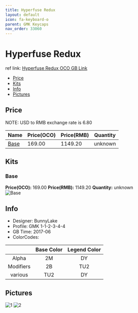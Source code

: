 ```yaml
---
title: Hyperfuse Redux
layout: default
icon: fa-keyboard-o
parent: GMK Keycaps
nav_order: 33060
---
```


# Hyperfuse Redux

ref link: [Hyperfuse Redux OCO GB Link](https://www.originativeco.com/products/hyperfuse-redux)

* [Price](#price)
* [Kits](#kits)
* [Info](#info)
* [Pictures](#pictures)


## Price  
NOTE: USD to RMB exchange rate is 6.80

| Name          | Price(OCO)    |  Price(RMB) | Quantity |
| ------------- | ------------ |  ---------- | -------- |
|[Base](#base)|169.00|1149.20|unknown|


## Kits
### Base
**Price(OCO):** 169.00    **Price(RMB):** 1149.20    **Quantity:** unknown  
<img src="{{ 'assets/images/gmk-keycaps/hyperfuseredux/kits_pics/base.jpg' | relative_url }}" alt="Base" class="image featured">


## Info
* Designer: BunnyLake
* Profile: GMK 1-1-2-3-4-4
* GB Time: 2017-06
* ColorCodes: 

| |Base Color     | Legend Color
| :-------------: | :-------------: | :------------:
|Alpha|2M|DY
|Modifiers|2B|TU2
|various|TU2|DY


## Pictures
<img src="{{ 'assets/images/gmk-keycaps/hyperfuseredux/rendering_pics/1.jpg' | relative_url }}" alt="1" class="image featured">
<img src="{{ 'assets/images/gmk-keycaps/hyperfuseredux/rendering_pics/2.jpg' | relative_url }}" alt="2" class="image featured">
